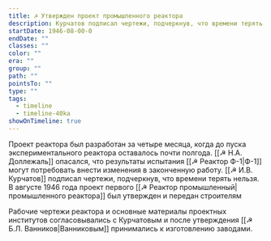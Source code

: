 ```yaml
---
title: ☭ Утвержден проект промышленного реактора
description: Курчатов подписал чертежи, подчеркнув, что времени терять нельзя. Проект был утвержден и передан строителям
startDate: 1946-08-00-0
endDate: ""
classes: ""
color: ""
era: ""
group: ""
path: ""
pointsTo: ""
type: ""
tags:
  - timeline
  - timeline-40ka
showOnTimeline: true
---
```

Проект реактора был разработан за четыре месяца, когда до пуска экспериментального реактора оставалось почти полгода. [[☭ Н.А. Доллежаль]] опасался, что результаты испытания [[☭ Реактор Ф-1|Ф-1]] могут потребовать внести изменения в законченную работу. [[☭ И.В. Курчатов]] подписал чертежи, подчеркнув, что времени терять нельзя. В августе 1946 года проект первого [[☭ Реактор промышленный|промышленного реактора]] был утвержден и передан строителям

Рабочие чертежи реактора и основные материалы проектных институтов согласовывались с Курчатовым и после утверждения [[☭ Б.Л. Ванников|Ванниковым]] принимались к изготовлению заводами. 